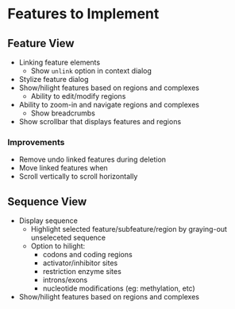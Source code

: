 # Features to Implement
## Feature View
- Linking feature elements
    - Show `unlink` option in context dialog
- Stylize feature dialog
- Show/hilight features based on regions and complexes
    - Ability to edit/modify regions
- Ability to zoom-in and navigate regions and complexes
    - Show breadcrumbs
- Show scrollbar that displays features and regions

### Improvements
- Remove undo linked features during deletion
- Move linked features when
- Scroll vertically to scroll horizontally

## Sequence View
- Display sequence
    - Highlight selected feature/subfeature/region 
      by graying-out unseleceted sequence
    - Option to hilight:
        - codons and coding regions
        - activator/inhibitor sites
        - restriction enzyme sites
        - introns/exons
        - nucleotide modifications (eg: methylation, etc)
- Show/hilight features based on regions and complexes
